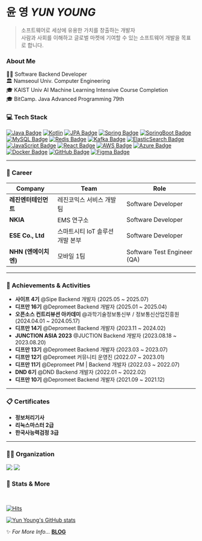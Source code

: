 # 윤 영 *YUN YOUNG*

> 소프트웨어로 세상에 유용한 가치를 창출하는 개발자 <br>
> 사람과 사회를 이해하고 글로벌 마켓에 기여할 수 있는 소프트웨어 개발을 목표로 합니다.



### About Me
🧑‍💻 Software Backend Developer  
🏛 Namseoul Univ. Computer Engineering
<br>
🎓 KAIST Univ AI Machine Learning Intensive Course Completion
<br>
🎓 BitCamp. Java Advanced Programming 79th
<br>



### 💻 Tech Stack
[![Java Badge](https://img.shields.io/badge/Java-007396?style=flat-square&logo=Java&logoColor=white)](https://www.java.com/)
[![Kotlin](https://img.shields.io/badge/Kotlin-7F52FF?style=flat-square&logo=Kotlin&logoColor=white)](https://kotlinlang.org/)
[![JPA Badge](https://img.shields.io/badge/JPA-59666C?style=flat-square&logo=Hibernate&logoColor=white)](https://hibernate.org/)
[![Spring Badge](https://img.shields.io/badge/Spring-6DB33F?style=flat-square&logo=Spring&logoColor=white)](https://spring.io/)
[![SpringBoot Badge](https://img.shields.io/badge/SpringBoot-6DB33F?style=flat-square&logo=SpringBoot&logoColor=white)](https://spring.io/projects/spring-boot)
[![MySQL Badge](https://img.shields.io/badge/MySQL-4479A1?style=flat-square&logo=MySQL&logoColor=white)](https://www.mysql.com/)
[![Redis Badge](https://img.shields.io/badge/Redis-DC382D?style=flat-square&logo=Redis&logoColor=white)](https://redis.io/)
[![Kafka Badge](https://img.shields.io/badge/Apache%20Kafka-231F20?style=flat-square&logo=Apache-Kafka&logoColor=white)](https://kafka.apache.org/)
[![ElasticSearch Badge](https://img.shields.io/badge/ElasticSearch-005571?style=flat-square&logo=ElasticSearch&logoColor=white)](https://www.elastic.co/)
[![JavaScript Badge](https://img.shields.io/badge/JavaScript-F7DF1E?style=flat-square&logo=JavaScript&logoColor=black)](https://javascript.info/)
[![React Badge](https://img.shields.io/badge/React-61DAFB?style=flat-square&logo=React&logoColor=black)](https://reactjs.org/)
[![AWS Badge](https://img.shields.io/badge/Amazon%20AWS-232F3E?style=flat-square&logo=amazon-aws&logoColor=white)](https://aws.amazon.com/)
[![Azure Badge](https://img.shields.io/badge/Microsoft%20Azure-0078D4?style=flat-square&logo=microsoft-azure&logoColor=white)](https://azure.microsoft.com/)
[![Docker Badge](https://img.shields.io/badge/Docker-2496ED?style=flat-square&logo=Docker&logoColor=white)](https://www.docker.com/)
[![GitHub Badge](https://img.shields.io/badge/GitHub-181717?style=flat-square&logo=GitHub&logoColor=white)](https://github.com/)
[![Figma Badge](https://img.shields.io/badge/Figma-F24E1E?style=flat-square&logo=Figma&logoColor=white)](https://www.figma.com/)


---

### 💼 Career
| **Company**              | **Team**                         | **Role**                         |
|--------------------------|----------------------------------|----------------------------------|
| **레진엔터테인먼트**          | 레진코믹스 서비스 개발팀               | Software Developer               | 
| **NKIA**                 | EMS 연구소                         | Software Developer               | 
| **ESE Co., Ltd**         | 스마트시티 IoT 솔루션 개발 본부         | Software Developer               | 
| **NHN (엔에이치엔)**        | 모바일 1팀                         | Software Test Engineer (QA)  | 

---

### 🏅 Achievements & Activities
- **사이프 4기** @Sipe  Backend 개발자 (2025.05 ~ 2025.07) 
- **디프만 16기** @Depromeet  Backend 개발자 (2025.01 ~ 2025.04) 
- **오픈소스 컨트리뷰션 아카데미** @과학기술정보통신부 / 정보통신산업진흥원 (2024.04.01 ~ 2024.05.17)
- **디프만 14기** @Depromeet  Backend 개발자 (2023.11 ~ 2024.02) 
- **JUNCTION ASIA 2023** @JUCTION Backend 개발자 (2023.08.18 ~ 2023.08.20)
- **디프만 13기** @Depromeet  Backend 개발자 (2023.03 ~ 2023.07) 
- **디프만 12기** @Depromeet  커뮤니티 운영진 (2022.07 ~ 2023.01) 
- **디프만 11기** @Depromeet  PM | Backend 개발자 (2022.03 ~ 2022.07)
- **DND 6기** @DND  Backend 개발자 (2022.01 ~ 2022.02) 
- **디프만 10기** @Depromeet  Backend 개발자 (2021.09 ~ 2021.12)

---

### 📋 Certificates
- **정보처리기사**
- **리눅스마스터 2급**
- **한국사능력검정 3급**

---

### 🧑‍💻 Organization
<a href="https://depromeet.com"><img src="https://img.shields.io/badge/Depromeet-003D7D?style=flat-square"></a>
<a href="https://dnd.ac"><img src="https://img.shields.io/badge/DND-FF7300?style=flat-square"></a>



### 🌟 Stats & More

<br>

[![Hits](https://hits.seeyoufarm.com/api/count/incr/badge.svg?url=https%3A%2F%2Fgithub.com%2Fyunyoung1819&count_bg=%2379C83D&title_bg=%23555555&icon=&icon_color=%23E7E7E7&title=hits&edge_flat=false)](https://hits.seeyoufarm.com)

<div>

[![Yun Young's GitHub stats](https://github-readme-stats.vercel.app/api?username=yunyoung1819&show_icon=true)](https://github.com/anuraghazra/github-readme-stats)  ﻿

</div>




✨ *For More Info...* **[BLOG](https://yunyoung1819.tistory.com/)**
  
